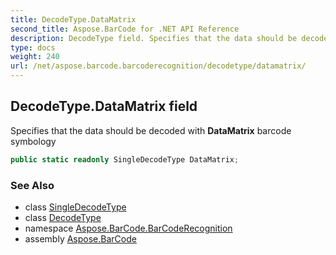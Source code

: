 ```yaml
---
title: DecodeType.DataMatrix
second_title: Aspose.BarCode for .NET API Reference
description: DecodeType field. Specifies that the data should be decoded with DataMatrix barcode symbology
type: docs
weight: 240
url: /net/aspose.barcode.barcoderecognition/decodetype/datamatrix/
---
```

## DecodeType.DataMatrix field

Specifies that the data should be decoded with **DataMatrix** barcode symbology

```csharp
public static readonly SingleDecodeType DataMatrix;
```

### See Also

* class [SingleDecodeType](../../singledecodetype/)
* class [DecodeType](../)
* namespace [Aspose.BarCode.BarCodeRecognition](../../decodetype/)
* assembly [Aspose.BarCode](../../../)



